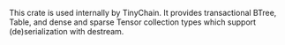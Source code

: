 This crate is used internally by TinyChain. It provides transactional BTree, Table, and dense and sparse Tensor collection types which support (de)serialization with destream.
